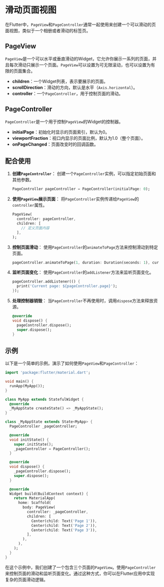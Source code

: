 # 滑动页面视图

在Flutter中，`PageView`和`PageController`通常一起使用来创建一个可以滑动的页面视图，类似于一个相册或者滑动的标签页。

## PageView

`PageView`是一个可以水平或垂直滑动的Widget，它允许你展示一系列的页面，并且每次滑动只展示一个页面。`PageView`可以设置为可无限滚动，也可以设置为有限的页面集合。

- **children**：一个Widget列表，表示要展示的页面。
- **scrollDirection**：滑动的方向，默认是水平（`Axis.horizontal`）。
- **controller**：一个`PageController`，用于控制页面的滑动。

## PageController

`PageController`是一个用于控制`PageView`的Widget的控制器。

- **initialPage**：初始化时显示的页面索引，默认为0。
- **viewportFraction**：视口内显示的页面比例，默认为1.0（整个页面）。
- **onPageChanged**：页面改变时的回调函数。

## 配合使用

1. **创建`PageController`**：
   创建一个`PageController`实例，可以指定初始页面和其他参数。

   ```dart
   PageController pageController = PageController(initialPage: 0);
   ```

2. **使用`PageView`展示页面**：
   将`PageController`实例传递给`PageView`的`controller`属性。

   ```dart
   PageView(
     controller: pageController,
     children: [
       // 定义页面内容
     ],
   );
   ```

3. **控制页面滑动**：
   使用`PageController`的`animateToPage`方法来控制滑动到特定页面。

   ```dart
   pageController.animateToPage(1, duration: Duration(seconds: 1), curve: Curves.easeIn);
   ```

4. **监听页面变化**：
   使用`PageController`的`addListener`方法来监听页面变化。

   ```dart
   pageController.addListener(() {
     print('Current page: ${pageController.page}');
   });
   ```

5. **处理控制器销毁**：
   当`PageController`不再使用时，调用`dispose`方法来释放资源。

   ```dart
   @override
   void dispose() {
     pageController.dispose();
     super.dispose();
   }
   ```

## 示例

以下是一个简单的示例，演示了如何使用`PageView`和`PageController`：

```dart
import 'package:flutter/material.dart';

void main() {
  runApp(MyApp());
}

class MyApp extends StatefulWidget {
  @override
  _MyAppState createState() => _MyAppState();
}

class _MyAppState extends State<MyApp> {
  PageController _pageController;

  @override
  void initState() {
    super.initState();
    _pageController = PageController();
  }

  @override
  void dispose() {
    _pageController.dispose();
    super.dispose();
  }

  @override
  Widget build(BuildContext context) {
    return MaterialApp(
      home: Scaffold(
        body: PageView(
          controller: _pageController,
          children: [
            Center(child: Text('Page 1')),
            Center(child: Text('Page 2')),
            Center(child: Text('Page 3')),
          ],
        ),
      ),
    );
  }
}
```

在这个示例中，我们创建了一个包含三个页面的`PageView`。使用`PageController`来控制页面的滑动和监听页面变化。通过这种方式，你可以在Flutter应用中实现复杂的页面滑动逻辑。
